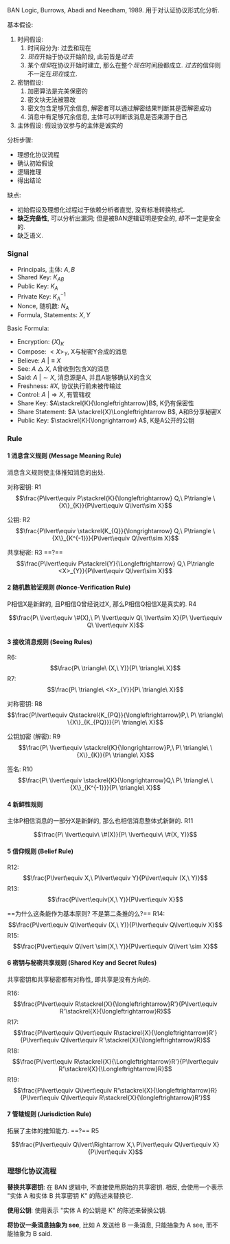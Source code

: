 BAN Logic, Burrows, Abadi and Needham, 1989. 用于对认证协议形式化分析.

基本假设:
1. 时间假设:
	1. 时间段分为: 过去和现在
	2. *现在*开始于协议开始阶段, 此前皆是*过去*
	3. 某个*信仰*在协议开始时建立, 那么在整个*现在*时间段都成立. *过去*的信仰则不一定在*现在*成立.
2. 密钥假设: 
	1. 加密算法是完美保密的
	2. 密文块无法被篡改
	3. 密文包含足够冗余信息, 解密者可以通过解密结果判断其是否解密成功
	4. 消息中有足够冗余信息, 主体可以判断该消息是否来源于自己
3. 主体假设: 假设协议参与的主体是诚实的

分析步骤:
- 理想化协议流程
- 确认初始假设
- 逻辑推理
- 得出结论

缺点:
- 初始假设及理想化过程过于依赖分析者直觉, 没有标准转换格式.
- **缺乏完备性**, 可以分析出漏洞; 但是被BAN逻辑证明是安全的, 却不一定是安全的.
- 缺乏语义.

### Signal

- Principals, 主体: $A, B$
- Shared Key: $K_{AB}$
- Public Key: $K_A$
- Private Key: $K_A^{-1}$
- Nonce, 随机数: $N_A$
- Formula, Statements: $X, Y$

Basic Formula:
- Encryption: $\{X\}_{K}$
- Compose: $<X>_{Y}$, X与秘密Y合成的消息
- Believe: $A\ \lvert\equiv X$
- See: $A\ \triangle\ X$, A曾收到包含X的消息
- Said: $A\ \lvert\sim X$, 消息源是A, 并且A能够确认X的含义
- Freshness: $\#X$, 协议执行前未被传输过
- Control: $A\ \lvert \Rightarrow  X$, 有管辖权
- Share Key: $A\stackrel{K}{\longleftrightarrow}B$, K仍有保密性
- Share Statement: $A \stackrel{X}\Longleftrightarrow B$, A和B分享秘密X
- Public Key: $\stackrel{K}{\longrightarrow} A$, K是A公开的公钥

### Rule

#### 1 消息含义规则 (Message Meaning Rule)

消息含义规则使主体推知消息的出处.

对称密钥: R1 
$$\frac{P\lvert\equiv P\stackrel{K}{\longleftrightarrow} Q,\ P\triangle \{X\}_{K}}{P\lvert\equiv Q\lvert\sim X}$$

公钥: R2
$$\frac{P\lvert\equiv \stackrel{K_{Q}}{\longrightarrow} Q,\ P\triangle \{X\}_{K^{-1}}}{P\lvert\equiv Q\lvert\sim X}$$

共享秘密: R3 ==?==
$$\frac{P\lvert\equiv P\stackrel{Y}{\Longleftrightarrow} Q,\ P\triangle <X>_{Y}}{P\lvert\equiv Q\lvert\sim X}$$

#### 2 随机数验证规则 (Nonce-Verification Rule)

P相信X是新鲜的, 且P相信Q曾经说过X, 那么P相信Q相信X是真实的. R4

$$\frac{P\ \lvert\equiv \#(X),\ P\ \lvert\equiv Q\ \lvert\sim X}{P\ \lvert\equiv Q\ \lvert\equiv X}$$

#### 3 接收消息规则 (Seeing Rules)
R6:
$$\frac{P\ \triangle\ (X,\ Y)}{P\ \triangle\ X}$$
R7:
$$\frac{P\ \triangle\ <X>_{Y}}{P\ \triangle\ X}$$

对称密钥: R8
$$\frac{P\lvert\equiv Q\stackrel{K_{PQ}}{\longleftrightarrow}P,\ P\ \triangle\ \{X\}_{K_{PQ}}}{P\ \triangle\ X}$$

公钥加密 (解密): R9  
$$\frac{P\ \lvert\equiv \stackrel{K}{\longrightarrow}P,\ P\ \triangle\ \{X\}_{K}}{P\ \triangle\ X}$$

签名: R10
$$\frac{P\ \lvert\equiv \stackrel{K}{\longrightarrow}Q,\ P\ \triangle\ \{X\}_{K^{-1}}}{P\ \triangle\ X}$$

#### 4 新鲜性规则

主体P相信消息的一部分X是新鲜的, 那么也相信消息整体式新鲜的. R11

$$\frac{P\ \lvert\equiv\ \#(X)}{P\ \lvert\equiv\ \#(X, Y)}$$

#### 5 信仰规则 (Belief Rule)
R12:
$$\frac{P\lvert\equiv X,\ P\lvert\equiv Y}{P\lvert\equiv (X,\ Y)}$$
R13:
$$\frac{P\lvert\equiv(X,\ Y)}{P\lvert\equiv X}$$

==为什么这条能作为基本原则? 不是第二条推的么?==
R14:
$$\frac{P\lvert\equiv Q\lvert\equiv (X,\ Y)}{P\lvert\equiv Q\lvert\equiv X}$$
R15:
$$\frac{P\lvert\equiv Q\lvert \sim(X,\ Y)}{P\lvert\equiv Q\lvert \sim X}$$

#### 6 密钥与秘密共享规则 (Shared Key and Secret Rules)

共享密钥和共享秘密都有对称性, 即共享是没有方向的.

R16:
$$\frac{P\lvert\equiv R\stackrel{X}{\longleftrightarrow}R'}{P\lvert\equiv R'\stackrel{X}{\longleftrightarrow}R}$$
R17:
$$\frac{P\lvert\equiv Q\lvert\equiv R\stackrel{X}{\longleftrightarrow}R'}{P\lvert\equiv Q\lvert\equiv R'\stackrel{X}{\longleftrightarrow}R}$$
R18:
$$\frac{P\lvert\equiv R\stackrel{X}{\Longleftrightarrow}R'}{P\lvert\equiv R'\stackrel{X}{\Longleftrightarrow}R}$$
R19:
$$\frac{P\lvert\equiv Q\lvert\equiv R'\stackrel{X}{\longleftrightarrow}R}{P\lvert\equiv Q\lvert\equiv R\stackrel{X}{\longleftrightarrow}R'}$$

#### 7 管辖规则 (Jurisdiction Rule)

拓展了主体的推知能力. ==?== R5

$$\frac{P\lvert\equiv Q\lvert\Rightarrow X,\ P\lvert\equiv Q\lvert\equiv X}{P\lvert\equiv X}$$

### 理想化协议流程

**替换共享密钥**: 在 BAN 逻辑中, 不直接使用原始的共享密钥. 相反, 会使用一个表示 "实体 A 和实体 B 共享密钥 K" 的陈述来替换它.

**使用公钥**: 使用表示 "实体 A 的公钥是 K" 的陈述来替换公钥.

**将协议一条消息抽象为 see**, 比如 A 发送给 B 一条消息, 只能抽象为 A see, 而不能抽象为 B said.